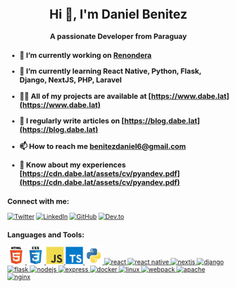 <h1 align="center">Hi 👋, I'm Daniel Benitez</h1>
<h3 align="center">A passionate Developer from Paraguay<h3>

- 🔭 I’m currently working on [Renondera](https://www.renondera.com)

- 🌱 I’m currently learning **React Native, Python, Flask, Django, NextJS, PHP, Laravel**

- 👨‍💻 All of my projects are available at [https://www.dabe.lat](https://www.dabe.lat)

- 📝 I regularly write articles on [https://blog.dabe.lat](https://blog.dabe.lat)

- 📫 How to reach me **benitezdaniel6@gmail.com**

- 📄 Know about my experiences [https://cdn.dabe.lat/assets/cv/pyandev.pdf](https://cdn.dabe.lat/assets/cv/pyandev.pdf)

<h3 align="left">Connect with me:</h3>
<p align="left">
  <a href="https://twitter.com/pyandev" target="_blank"><img src="https://img.shields.io/twitter/follow/PyanDev?style=social" alt="Twitter"></a>
  <a href="https://www.linkedin.com/in/pyandev/" target="_blank"><img src="https://img.shields.io/badge/LinkedIn-blue?style=flat&logo=linkedin&labelColor=blue" alt="LinkedIn"></a>
  <a href="https://github.com/pyand3v" target="_blank"><img src="https://img.shields.io/github/followers/pyand3v.svg?style=social&label=Follow&maxAge=2592000" alt="GitHub"></a>
  <a href="https://dev.to/pyandev" target="_blank"><img src="https://img.shields.io/badge/dev.to-black?style=flat&logo=dev.to&labelColor=black" alt="Dev.to"></a>
</p>

<h3 align="left">Languages and Tools:</h3>
<p align="left"> 
      <a href="https://developer.mozilla.org/en-US/docs/Web/HTML" target="_blank"> <img src="https://raw.githubusercontent.com/devicons/devicon/master/icons/html5/html5-original-wordmark.svg" alt="html5" width="40" height="40"/> </a>
      <a href="https://www.w3.org/Style/CSS/Overview.en.html" target="_blank"> <img src="https://raw.githubusercontent.com/devicons/devicon/master/icons/css3/css3-original-wordmark.svg" alt="css3" width="40" height="40"/> </a>
      <a href="https://www.javascript.com/" target="_blank"> <img src="https://raw.githubusercontent.com/devicons/devicon/master/icons/javascript/javascript-original.svg" alt="javascript" width="40" height="40"/> </a>
      <a href="https://www.typescriptlang.org/" target="_blank"> <img src="https://raw.githubusercontent.com/devicons/devicon/master/icons/typescript/typescript-original.svg" alt="typescript" width="40" height="40"/> </a>
      <a href="https://www.python.org/" target="_blank"> <img src="https://raw.githubusercontent.com/devicons/devicon/master/icons/python/python-original.svg" alt="python" width="40" height="40"/> </a>
    <a href="https://reactjs.org/" target="_blank"> <img src="https://cdn.iconscout.com/icon/free/png-256/react-1-282599.png" alt="react" width="40" height="40"/> </a> 
    <a href="https://reactnative.dev/" target="_blank"> <img src="https://cdn.iconscout.com/icon/free/png-256/react-1-282599.png" alt="react native" width="40" height="40"/> </a> 
    <a href="https://nextjs.org/" target="_blank"> <img src="https://www.svgrepo.com/show/354113/nextjs-icon.svg" alt="nextjs" width="40" height="40"/> </a> 
    <a href="https://www.djangoproject.com/" target="_blank"> <img src="https://cdn.iconscout.com/icon/free/png-256/django-2-282855.png" alt="django" width="40" height="40"/> </a> 
  <a href="https://flask.palletsprojects.com/" target="_blank"> <img src="https://static.javatpoint.com/tutorial/flask/images/flask-tutorial.png" alt="flask" width="40" height="40"/> </a>
    <a href="https://nodejs.org" target="_blank"> <img src="https://cdn.iconscout.com/icon/free/png-256/node-js-1174925.png" alt="nodejs" width="40" height="40"/> </a> 
     <a href="https://expressjs.com" target="_blank"> <img src="https://cdn.icon-icons.com/icons2/2699/PNG/512/expressjs_logo_icon_169185.png" alt="express" width="70" height="40"/> </a>
    <a href="https://www.docker.com/" target="_blank"> <img src="https://cdn.iconscout.com/icon/free/png-256/docker-226091.png" alt="docker" width="40" height="40"/> </a> 
    <a href="https://www.linux.org/" target="_blank"> <img src="https://cdn.iconscout.com/icon/free/png-256/linux-17-570099.png" alt="linux" width="40" height="40"/> </a> 
  <a href="https://webpack.js.org/" target="_blank"> <img src="https://github.com/webpack/media/blob/master/logo/icon.svg" alt="webpack" width="40" height="40"/> </a>
  <a href="https://httpd.apache.org/" target="_blank"> <img src="https://w7.pngwing.com/pngs/130/892/png-transparent-apache-tomcat-apache-http-server-web-server-java-servlet-javaserver-pages-others-miscellaneous-text-logo-thumbnail.png" alt="apache" width="40" height="40"/> </a>
    <a href="https://www.nginx.com/" target="_blank"> <img src="https://cdn.iconscout.com/icon/free/png-256/nginx-3521468-2945052.png" alt="nginx" width="40" height="40"/> </a>
</p>
